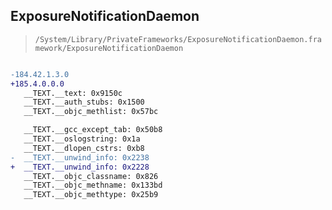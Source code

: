 ## ExposureNotificationDaemon

> `/System/Library/PrivateFrameworks/ExposureNotificationDaemon.framework/ExposureNotificationDaemon`

```diff

-184.42.1.3.0
+185.4.0.0.0
   __TEXT.__text: 0x9150c
   __TEXT.__auth_stubs: 0x1500
   __TEXT.__objc_methlist: 0x57bc

   __TEXT.__gcc_except_tab: 0x50b8
   __TEXT.__oslogstring: 0x1a
   __TEXT.__dlopen_cstrs: 0xb8
-  __TEXT.__unwind_info: 0x2238
+  __TEXT.__unwind_info: 0x2228
   __TEXT.__objc_classname: 0x826
   __TEXT.__objc_methname: 0x133bd
   __TEXT.__objc_methtype: 0x25b9

```

